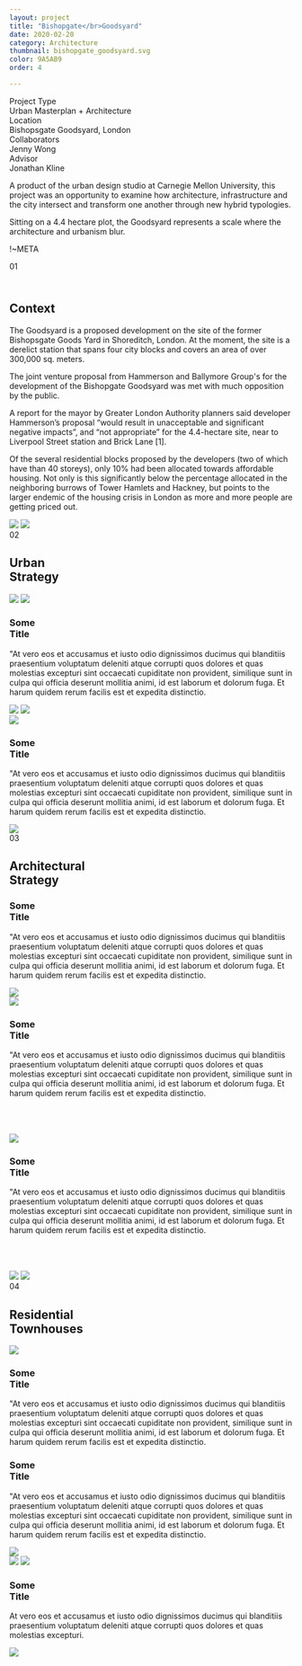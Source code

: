 ```yaml
---
layout: project
title: "Bishopgate</br>Goodsyard"
date: 2020-02-20
category: Architecture
thumbnail: bishopgate_goodsyard.svg
color: 9A5AB9
order: 4

---
```


<div class="project-metadata grid-x">
  <div class="metadata-object cell grid-x">
    <div class="metadata-title cell small-4">
      Project Type
    </div>
    <div class="metadata-value cell auto">
      Urban Masterplan + Architecture
    </div>
  </div>
  <div class="metadata-object cell grid-x">
    <div class="metadata-title cell small-4">
      Location
    </div>
    <div class="metadata-value cell auto">
      Bishopsgate Goodsyard, London
    </div>
  </div>
  <div class="metadata-object cell grid-x">
    <div class="metadata-title cell small-4">
      Collaborators
    </div>
    <div class="metadata-value cell auto">
      Jenny Wong
    </div>
  </div>
  <div class="metadata-object cell grid-x">
    <div class="metadata-title cell small-4">
      Advisor
    </div>
    <div class="metadata-value cell auto">
      Jonathan Kline
    </div>
  </div>
</div>

<div class="project-intro">
    <p>A product of the urban design studio at Carnegie Mellon University, this project was an opportunity to examine how architecture, infrastructure and the city intersect and transform one another through new hybrid typologies.</p>
    <p>Sitting on a 4.4 hectare plot, the Goodsyard represents a scale where the architecture and urbanism blur.</p>
</div>

!~META

<div class="bishop-section1">
    <div class="section-header">
        <span class="section-number">01</span>
        <div class="section-name">
            <h2><br/>Context</h2>
            <div class="section-line" style="color: #9A5AB9;"></div>
        </div>
    </div>
    <div class="bishop-subsection1">
        <div class="bishop-subsection1-column1">
            <p>The Goodsyard is a proposed development on the site of the former Bishopsgate Goods Yard in Shoreditch, London. At the moment, the site is a derelict station that spans four city blocks and covers an area of over 300,000 sq. meters. </p>
        </div>
        <div class="bishop-subsection1-column2">
            <p>The joint venture proposal from Hammerson and Ballymore Group's for the development of the Bishopgate Goodsyard was met with much opposition by the public. </p>
            <p>A report for the mayor by Greater London Authority planners said developer Hammerson’s proposal “would result in unacceptable and significant negative impacts”, and “not appropriate” for the 4.4-hectare site, near to Liverpool Street station and Brick Lane [1].</p>
            <p>Of the several residential blocks proposed by the developers (two of which have than 40 storeys), only 10% had been allocated towards affordable housing. Not only is this significantly below the percentage allocated in the neighboring burrows of Tower Hamlets and Hackney, but points to the larger endemic of the housing crisis in London as more and more people are getting priced out.</p>
        </div>
    </div>
    <div class="bishop-section1-images">
        <img class="bishop-dark-future-img" src="\img\bishopgategoodsyard\darkFuture.svg">
        <img src="\img\bishopgategoodsyard\Hackney.jpg">
    </div>
</div>

<div class="bishop-section2">
    <div class="section-header">
        <span class="section-number">02</span>
        <div class="section-name">
            <h2>Urban<br/>Strategy</h2>
            <div class="section-line" style="color: #9A5AB9;"></div>
        </div>
    </div>
    <div class="section2-header-images">
        <img src="\img\bishopgategoodsyard\diagram_programAxon.svg">
        <img class="section2-header-image2" src="\img\bishopgategoodsyard\programKey.svg">
    </div>
    <div class="bishop-section2-part1">
        <div class="bishop-section2-part1-column1">
            <div class="sub-section-name">
                <h3>Some<br/>Title</h3>
                <div class="sub-section-line" style="color: #9A5AB9;"></div>
            </div>
            <p>"At vero eos et accusamus et iusto odio dignissimos ducimus qui blanditiis praesentium voluptatum deleniti atque corrupti quos dolores et quas molestias excepturi sint occaecati cupiditate non provident, similique sunt in culpa qui officia deserunt mollitia animi, id est laborum et dolorum fuga. Et harum quidem rerum facilis est et expedita distinctio. </p>
        </div>
        <div class="bishop-section2-part1-column2">
            <img src="\img\bishopgategoodsyard\diagram_circulationWithText.svg">
            <img src="\img\bishopgategoodsyard\diagram_structureWithText.svg">
        </div>
    </div>
    <div class="bishop-section2-part2">
        <div class="bishop-section2-part2-column1">
            <img src="\img\bishopgategoodsyard\plan_overall.svg">
        </div>
        <div class="bishop-section2-part2-column2">
            <div class="sub-section-name">
                <h3>Some<br/>Title</h3>
                <div class="sub-section-line" style="color: #9A5AB9;"></div>
            </div>
            <p>"At vero eos et accusamus et iusto odio dignissimos ducimus qui blanditiis praesentium voluptatum deleniti atque corrupti quos dolores et quas molestias excepturi sint occaecati cupiditate non provident, similique sunt in culpa qui officia deserunt mollitia animi, id est laborum et dolorum fuga. Et harum quidem rerum facilis est et expedita distinctio. </p>
        </div>
    </div>
</div>

<div class="bishop-section3">
    <img class="section3-pre-image" src="\img\bishopgategoodsyard\axonSwath_flip.svg">
    <div class="section3-absolute">
        <div class="section-header">
            <span class="section-number">03</span>
            <div class="section-name">
                <h2>Architectural<br/>Strategy</h2>
                <div class="section-line" style="color: #9A5AB9;"></div>
            </div>
        </div>
        <div class="bishop-section3-part1">
            <div class="bishop-section3-part1-column1">
                <div class="sub-section-name">
                    <h3>Some<br/>Title</h3>
                    <div class="sub-section-line" style="color: #9A5AB9;"></div>
                </div>
                <p>"At vero eos et accusamus et iusto odio dignissimos ducimus qui blanditiis praesentium voluptatum deleniti atque corrupti quos dolores et quas molestias excepturi sint occaecati cupiditate non provident, similique sunt in culpa qui officia deserunt mollitia animi, id est laborum et dolorum fuga. Et harum quidem rerum facilis est et expedita distinctio. </p>
            </div>
            <div class="bishop-section3-part1-column2">
            </div>
        </div>
    </div>
    <img class="section3-post-image" src="\img\bishopgategoodsyard\axonSwath_flip.svg">
    <div class="bishop-section3-part2">
        <div class="bishop-section3-part2-column1">
            <img src="\img\bishopgategoodsyard\plan_zoomedSwath.svg">
        </div>
        <div class="bishop-section3-part2-column2">
            <div class="sub-section-name">
                <h3>Some<br/>Title</h3>
                <div class="sub-section-line" style="color: #9A5AB9;"></div>
            </div>
            <p>"At vero eos et accusamus et iusto odio dignissimos ducimus qui blanditiis praesentium voluptatum deleniti atque corrupti quos dolores et quas molestias excepturi sint occaecati cupiditate non provident, similique sunt in culpa qui officia deserunt mollitia animi, id est laborum et dolorum fuga. Et harum quidem rerum facilis est et expedita distinctio. </p>
        </div>
    </div>
    <img src="\img\bishopgategoodsyard\render_ArchesTop.jpg" style="padding-top: 50px">
    <div class="bishop-section3-part3">
        <div class="bishop-section3-part3-column1">
            <div class="sub-section-name">
                <h3>Some<br/>Title</h3>
                <div class="sub-section-line" style="color: #9A5AB9;"></div>
            </div>
            <p>"At vero eos et accusamus et iusto odio dignissimos ducimus qui blanditiis praesentium voluptatum deleniti atque corrupti quos dolores et quas molestias excepturi sint occaecati cupiditate non provident, similique sunt in culpa qui officia deserunt mollitia animi, id est laborum et dolorum fuga. Et harum quidem rerum facilis est et expedita distinctio. </p>
        </div>
        <div class="bishop-section3-part3-column2">
            <img src="\img\bishopgategoodsyard\render_bottomOfArches.svg">
            <img src="\img\bishopgategoodsyard\render_raingarden.svg" style="padding-top: 50px;">
        </div>
    </div>
</div>
<div class="bishop-section4">
    <div class="section-header">
        <span class="section-number">04</span>
        <div class="section-name">
            <h2>Residential<br/>Townhouses</h2>
            <div class="section-line" style="color: #9A5AB9;"></div>
        </div>
    </div>
    <div class="bishop-section4-part1">
        <div class="bishop-section4-part1-column1">
            <img src="\img\bishopgategoodsyard\modelPhoto1.svg">
        </div>
        <div class="bishop-section4-part1-column2">
            <div class="sub-section-name">
                <h3>Some<br/>Title</h3>
                <div class="sub-section-line" style="color: #9A5AB9;"></div>
            </div>
            <p>"At vero eos et accusamus et iusto odio dignissimos ducimus qui blanditiis praesentium voluptatum deleniti atque corrupti quos dolores et quas molestias excepturi sint occaecati cupiditate non provident, similique sunt in culpa qui officia deserunt mollitia animi, id est laborum et dolorum fuga. Et harum quidem rerum facilis est et expedita distinctio. </p>
        </div>
    </div>
    <div class="bishop-section4-part2">
        <div class="bishop-section4-part2-column1">
            <div class="sub-section-name">
                <h3>Some<br/>Title</h3>
                <div class="sub-section-line" style="color: #9A5AB9;"></div>
            </div>
            <p>"At vero eos et accusamus et iusto odio dignissimos ducimus qui blanditiis praesentium voluptatum deleniti atque corrupti quos dolores et quas molestias excepturi sint occaecati cupiditate non provident, similique sunt in culpa qui officia deserunt mollitia animi, id est laborum et dolorum fuga. Et harum quidem rerum facilis est et expedita distinctio. </p>
        </div>
        <div class="bishop-section4-part2-column2">
            <img src="\img\bishopgategoodsyard\modelPhoto2.svg">
        </div>
    </div>
    <img src="\img\bishopgategoodsyard\render_townhouseStairs.jpg">
    <img src="\img\bishopgategoodsyard\diagram_water.svg">
    <div class="bishop-section4-part3">
        <div class="bishop-section4-part3-column1">
        </div>
        <div class="bishop-section4-part3-column2">
            <div class="sub-section-name">
                <h3>Some<br/>Title</h3>
                <div class="sub-section-line" style="color: #9A5AB9;"></div>
            </div>
            <p>At vero eos et accusamus et iusto odio dignissimos ducimus qui blanditiis praesentium voluptatum deleniti atque corrupti quos dolores et quas molestias excepturi.</p>
        </div>
    </div>
    <img src="\img\bishopgategoodsyard\heroSectionWithPlan.svg">
</div>
